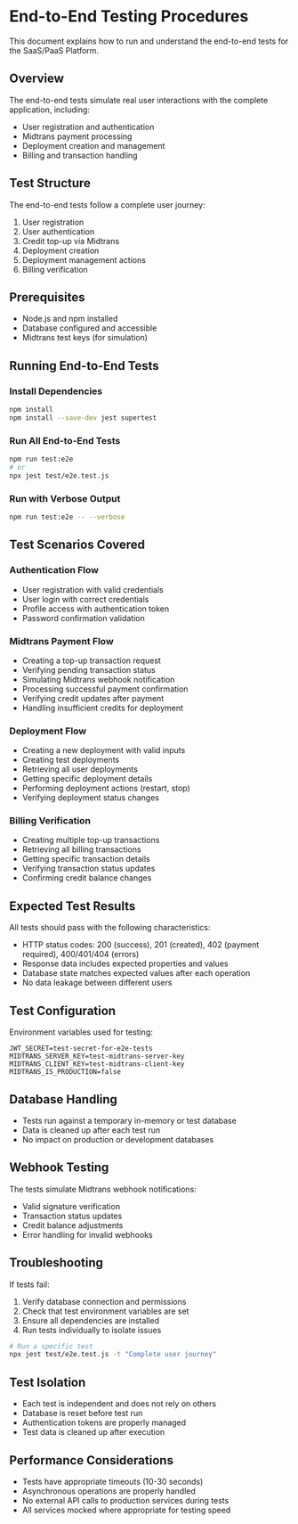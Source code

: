 # End-to-End Testing Procedures

This document explains how to run and understand the end-to-end tests for the SaaS/PaaS Platform.

## Overview

The end-to-end tests simulate real user interactions with the complete application, including:
- User registration and authentication
- Midtrans payment processing
- Deployment creation and management
- Billing and transaction handling

## Test Structure

The end-to-end tests follow a complete user journey:
1. User registration
2. User authentication  
3. Credit top-up via Midtrans
4. Deployment creation
5. Deployment management actions
6. Billing verification

## Prerequisites

- Node.js and npm installed
- Database configured and accessible
- Midtrans test keys (for simulation)

## Running End-to-End Tests

### Install Dependencies
```bash
npm install
npm install --save-dev jest supertest
```

### Run All End-to-End Tests
```bash
npm run test:e2e
# or
npx jest test/e2e.test.js
```

### Run with Verbose Output
```bash
npm run test:e2e -- --verbose
```

## Test Scenarios Covered

### Authentication Flow
- User registration with valid credentials
- User login with correct credentials
- Profile access with authentication token
- Password confirmation validation

### Midtrans Payment Flow
- Creating a top-up transaction request
- Verifying pending transaction status
- Simulating Midtrans webhook notification
- Processing successful payment confirmation
- Verifying credit updates after payment
- Handling insufficient credits for deployment

### Deployment Flow
- Creating a new deployment with valid inputs
- Creating test deployments
- Retrieving all user deployments
- Getting specific deployment details
- Performing deployment actions (restart, stop)
- Verifying deployment status changes

### Billing Verification
- Creating multiple top-up transactions
- Retrieving all billing transactions
- Getting specific transaction details
- Verifying transaction status updates
- Confirming credit balance changes

## Expected Test Results

All tests should pass with the following characteristics:
- HTTP status codes: 200 (success), 201 (created), 402 (payment required), 400/401/404 (errors)
- Response data includes expected properties and values
- Database state matches expected values after each operation
- No data leakage between different users

## Test Configuration

Environment variables used for testing:
```env
JWT_SECRET=test-secret-for-e2e-tests
MIDTRANS_SERVER_KEY=test-midtrans-server-key
MIDTRANS_CLIENT_KEY=test-midtrans-client-key
MIDTRANS_IS_PRODUCTION=false
```

## Database Handling

- Tests run against a temporary in-memory or test database
- Data is cleaned up after each test run
- No impact on production or development databases

## Webhook Testing

The tests simulate Midtrans webhook notifications:
- Valid signature verification
- Transaction status updates
- Credit balance adjustments
- Error handling for invalid webhooks

## Troubleshooting

If tests fail:

1. Verify database connection and permissions
2. Check that test environment variables are set
3. Ensure all dependencies are installed
4. Run tests individually to isolate issues

```bash
# Run a specific test
npx jest test/e2e.test.js -t "Complete user journey"
```

## Test Isolation

- Each test is independent and does not rely on others
- Database is reset before test run
- Authentication tokens are properly managed
- Test data is cleaned up after execution

## Performance Considerations

- Tests have appropriate timeouts (10-30 seconds)
- Asynchronous operations are properly handled
- No external API calls to production services during tests
- All services mocked where appropriate for testing speed
